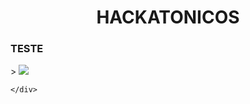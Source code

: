<!DOCTYPE html>
<html lang="en">

<head>
    <center>
        <h1>HACKATONICOS</h1>
    </center>
</head>

<body>
    <div>
        <h3>TESTE</h3>>
        <img src=”images/teste.png”>

    </div>
</body>

</html>
